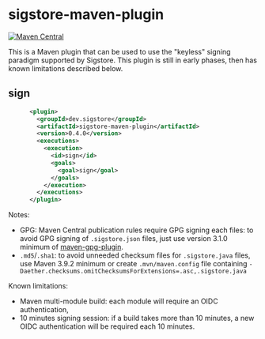 sigstore-maven-plugin
=====================

[![Maven Central](https://img.shields.io/maven-central/v/dev.sigstore/sigstore-maven-plugin.svg?label=Maven%20Central)](https://central.sonatype.com/artifact/dev.sigstore/sigstore-maven-plugin)

This is a Maven plugin that can be used to use the "keyless" signing paradigm supported by Sigstore.
This plugin is still in early phases, then has known limitations described below.

sign
----

```xml
      <plugin>
        <groupId>dev.sigstore</groupId>
        <artifactId>sigstore-maven-plugin</artifactId>
        <version>0.4.0</version>
        <executions>
          <execution>
            <id>sign</id>
            <goals>
              <goal>sign</goal>
            </goals>
          </execution>
        </executions>
      </plugin>
```

Notes:

- GPG: Maven Central publication rules require GPG signing each files: to avoid GPG signing of `.sigstore.json` files, just use version 3.1.0 minimum of [maven-gpg-plugin](https://maven.apache.org/plugins/maven-gpg-plugin/).
- `.md5`/`.sha1`: to avoid unneeded checksum files for `.sigstore.java` files, use Maven 3.9.2 minimum or create `.mvn/maven.config` file containing `-Daether.checksums.omitChecksumsForExtensions=.asc,.sigstore.java`

Known limitations:

- Maven multi-module build: each module will require an OIDC authentication,
- 10 minutes signing session: if a build takes more than 10 minutes, a new OIDC authentication will be required each 10 minutes.
